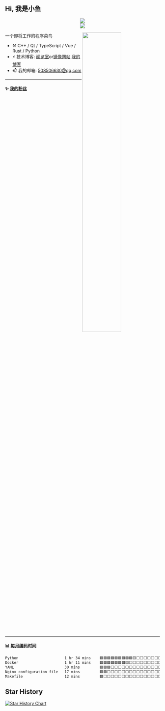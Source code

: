 <!--
**小鱼/小鱼** is a ✨ _special_ ✨ repository because its `README.md` (this file) appears on your GitHub profile.

Here are some ideas to get you started:

- 🔭 I’m currently working on ...
- 🌱 I’m currently learning ...
- 👯 I’m looking to collaborate on ...
- 🤔 I’m looking for help with ...
- 💬 Ask me about ...
- 📫 How to reach me: ...
- 😄 Pronouns: ...
- ⚡ Fun fact: ...
-->

## Hi, 我是小鱼

<div align=center><img src="https://profile-counter.glitch.me/XiaoYuer2022/count.svg"></div>



<div align=center><img src="https://streak-stats.demolab.com?user=XiaoYuer2022&locale=zh_Hans"></div>



[<img align="right" width="50%" src="https://github-readme-stats-ouuan.vercel.app/api?username=XiaoYuer2022&show_icons=true">](https://metrics.lecoq.io/xlz122#gh-light-mode-only)

一个即将工作的程序菜鸟

-   :hammer_and_pick: C++ / Qt / TypeScript / Vue / Rust / Python
-   ⚡ 技术博客: [阅览室](https://haoxx.netlify.app/)or[镜像网站](https://haoxx.top/)  [我的博客](https://haoxx.site/)
-   📫 我的邮箱: 508506630@qq.com

---

#### :sparkles: [我的粉丝](https://github.com/XiaoYuer2022?tab=followers)

<!--START_SECTION:followers-->
<table>
  </tr>
</table>
<!--END_SECTION:followers-->

---

#### :bar_chart: [每月编码时间](https://github.com/muety/wakapi)

<!--START_SECTION:waka-->

```txt
Python                     1 hr 34 mins    🟩🟩🟩🟩🟩🟩🟩🟩🟩🟨⬜⬜⬜⬜⬜⬜⬜⬜⬜⬜⬜⬜⬜⬜⬜   38.66 %
Docker                     1 hr 11 mins    🟩🟩🟩🟩🟩🟩🟩🟨⬜⬜⬜⬜⬜⬜⬜⬜⬜⬜⬜⬜⬜⬜⬜⬜⬜   29.20 %
YAML                       30 mins         🟩🟩🟩⬜⬜⬜⬜⬜⬜⬜⬜⬜⬜⬜⬜⬜⬜⬜⬜⬜⬜⬜⬜⬜⬜   12.59 %
Nginx configuration file   17 mins         🟩🟩⬜⬜⬜⬜⬜⬜⬜⬜⬜⬜⬜⬜⬜⬜⬜⬜⬜⬜⬜⬜⬜⬜⬜   07.18 %
Makefile                   12 mins         🟩⬜⬜⬜⬜⬜⬜⬜⬜⬜⬜⬜⬜⬜⬜⬜⬜⬜⬜⬜⬜⬜⬜⬜⬜   04.96 %
```

<!--END_SECTION:waka-->

Star History
---------
[![Star History Chart](https://api.star-history.com/svg?repos=XiaoYuer2022/XiaoYuer2022&type=Date)](https://star-history.com/#XiaoYuer2022/XiaoYuer2022&Date)
